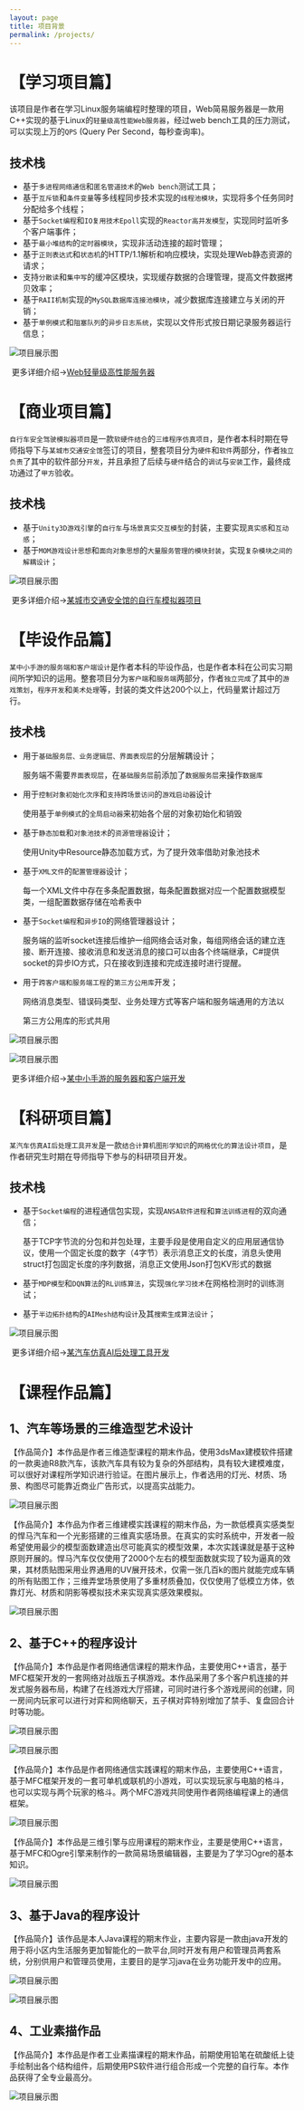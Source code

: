 ```yaml
---
layout: page
title: 项目背景
permalink: /projects/
---
```


# 【学习项目篇】

​         该项目是作者在学习Linux服务端编程时整理的项目，Web简易服务器是一款用C++实现的基于Linux的`轻量级高性能Web服务器`，经过web bench工具的压力测试，可以实现上万的`QPS` (Query Per Second，每秒查询率)。

## 技术栈

* 基于`多进程网络通信`和`匿名管道技术`的`Web bench`测试工具；
* 基于`互斥锁`和`条件变量`等多线程同步技术实现的`线程池模块`，实现将多个任务同时分配给多个线程；
* 基于`Socket编程`和`IO复用技术Epoll`实现的`Reactor高并发模型`，实现同时监听多个客户端事件；
* 基于`最小堆结构`的`定时器模块`，实现非活动连接的超时管理；
* 基于`正则表达式`和`状态机`的HTTP/1.1解析和响应模块，实现处理Web静态资源的请求；
* 支持`分散读`和`集中写`的缓冲区模块，实现缓存数据的合理管理，提高文件数据拷贝效率；
* 基于`RAII机制`实现的`MySQL数据库连接池模块`，减少数据库连接建立与关闭的开销；
* 基于`单例模式`和`阻塞队列`的`异步日志系统`，实现以文件形式按日期记录服务器运行信息；

![项目展示图](.//img-post/项目背景/【学习项目】Web简易服务器项目/Web服务器模块关系.png)

​		更多详细介绍->[Web轻量级高性能服务器](.//_posts/2022-06-18-【学习项目】Web轻量级高性能服务器.md)



# 【商业项目篇】

​		`自行车安全驾驶模拟器项目`是一款`软硬件结合`的`三维程序仿真项目`，是作者本科时期在导师指导下与`某城市交通安全馆`签订的项目，整套项目分为`硬件`和`软件`两部分，作者`独立负责`了其中的软件部分`开发`，并且承担了后续与`硬件`结合的`调试`与`安装`工作，最终成功通过了`甲方`验收。

## 技术栈

* 基于`Unity3D游戏引擎`的`自行车`与`场景真实交互模型`的封装，主要实现`真实感`和`互动感`；
* 基于`MOM游戏设计思想`和`面向对象思想`的`大量服务管理的模块封装`，实现`复杂模块之间的解耦设计`；

![项目展示图](.//img-post/项目背景/【商业项目】某城市交通安全馆的自行车模拟器项目/开始界面.jpg)

​		更多详细介绍->[某城市交通安全馆的自行车模拟器项目](.//_posts/2021-10-01-【商业项目】某城市交通安全馆的自行车模拟器项目.md)

# 【毕设作品篇】

​		`某中小手游的服务端和客户端设计`是作者本科的毕设作品，也是作者本科在公司实习期间所学知识的运用。整套项目分为`客户端`和`服务端`两部分，作者`独立完成`了其中的`游戏策划`，`程序开发`和`美术处理`等，封装的类文件达200个以上，代码量累计超过万行。

## 技术栈

* 用于`基础服务层、业务逻辑层、界面表现层`的分层解耦设计；

  服务端不需要`界面表现层`，在`基础服务层`前添加了`数据服务层`来操作`数据库`

* 用于`控制对象初始化次序`和`支持跨场景访问`的`游戏启动器`设计

  使用基于`单例模式`的`全局启动器`来初始各个层的对象初始化和销毁

* 基于`静态加载`和`对象池技术`的`资源管理器`设计；

  使用Unity中Resource静态加载方式，为了提升效率借助对象池技术

* 基于`XML文件`的`配置管理器`设计；

  每一个XML文件中存在多条配置数据，每条配置数据对应一个配置数据模型类，一组配置数据存储在哈希表中

* 基于`Socket编程`和`异步IO`的网络管理器设计；

  服务端的监听socket连接后维护一组网络会话对象，每组网络会话的建立连接、断开连接、接收消息和发送消息的接口可以由各个终端继承，C#提供socket的异步IO方式，只在接收到连接和完成连接时进行提醒。

* 用于`跨客户端和服务端工程`的`第三方公用库`开发；

  网络消息类型、错误码类型、业务处理方式等客户端和服务端通用的方法以

  第三方公用库的形式共用

![项目展示图](.//img-post/项目背景/【毕设作品】某中小手游的服务端和客户端设计/开始界面.png)

![项目展示图](.//img-post/项目背景/【毕设作品】某中小手游的服务端和客户端设计/游戏流程图.png)

​		更多详细介绍->[某中小手游的服务器和客户端开发](.//_posts/2021-10-06-[毕设作品]某中小手游的服务端和客户端设计.md)

# 【科研项目篇】

​		`某汽车仿真AI后处理工具开发`是一款`结合计算机图形学知识`的`网格优化的算法设计项目`，是作者研究生时期在导师指导下参与的科研项目开发。

## 技术栈

* 基于`Socket编程`的进程通信包实现，实现`ANSA软件进程`和`算法训练进程`的双向通信；

  基于TCP字节流的分包和并包处理，主要手段是使用自定义的应用层通信协议，使用一个固定长度的数字（4字节）表示消息正文的长度，消息头使用struct打包固定长度的序列数据，消息正文使用Json打包KV形式的数据

* 基于`MDP模型`和`DQN算法`的`RL训练算法`，实现`强化学习技术`在网格检测时的训练测试；

* 基于`半边拓扑结构`的`AIMesh结构设计`及其`搜索生成算法设计`；

![项目展示图](.//img-post/项目背景/【科研项目】某汽车仿真AI后处理工具开发/网格特征.png)

​		更多详细介绍->[某汽车仿真AI后处理工具开发](.//_posts/2022-02-03-[科研项目]某汽车仿真AI后处理工具开发.md)

# 【课程作品篇】

## 1、汽车等场景的三维造型艺术设计

​	【作品简介】本作品是作者三维造型课程的期末作品，使用3dsMax建模软件搭建的一款奥迪R8款汽车，该款汽车具有较为复杂的外部结构，具有较大建模难度，可以很好对课程所学知识进行验证。在图片展示上，作者选用的灯光、材质、场景、构图尽可能靠近商业广告形式，以提高实战能力。

![项目展示图](.//img-post/项目背景/【课程作品】图片简介/奥迪R8.png)

​		【作品简介】本作品为作者三维建模实践课程的期末作品，为一款低模真实感类型的悍马汽车和一个光影搭建的三维真实感场景。在真实的实时系统中，开发者一般希望使用最少的模型面数建造出尽可能真实的模型效果，本次实践课就是基于这种原则开展的。悍马汽车仅仅使用了2000个左右的模型面数就实现了较为逼真的效果，其材质贴图采用业界通用的UV展开技术，仅需一张几百k的图片就能完成车辆的所有贴图工作；三维弄堂场景使用了多重材质叠加，仅仅使用了低模立方体，依靠灯光、材质和阴影等模拟技术来实现真实感效果模拟。

![项目展示图](.//img-post/项目背景/【课程作品】图片简介/三维造型艺术.png)

## 2、基于C++的程序设计

​		【作品简介】本作品是作者网络通信课程的期末作品，主要使用C++语言，基于MFC框架开发的一套网络对战版五子棋游戏。本作品采用了多个客户机连接的并发式服务器布局，构建了在线游戏大厅搭建，可同时进行多个游戏房间的创建，同一房间内玩家可以进行对弈和网络聊天，五子棋对弈特别增加了禁手、复盘回合计时等功能。

![项目展示图](.//img-post/项目背景/【课程作品】图片简介/五子棋1.png)

![项目展示图](.//img-post/项目背景/【课程作品】图片简介/五子棋2.png)

​		【作品简介】本作品是作者网络通信实践课程的期末作品，主要使用C++语言，基于MFC框架开发的一套可单机或联机的小游戏，可以实现玩家与电脑的格斗，也可以实现与两个玩家的格斗。两个MFC游戏共同使用作者网络编程课上的通信框架。

![项目展示图](.//img-post/项目背景/【课程作品】图片简介/单机冒险游戏.png)

​		【作品简介】本作品是三维引擎与应用课程的期末作业，主要是使用C++语言，基于MFC和Ogre引擎来制作的一款简易场景编辑器，主要是为了学习Ogre的基本知识。

![项目展示图](.//img-post/项目背景/【课程作品】图片简介/三维引擎开发.png)

## 3、基于Java的程序设计

​		【作品简介】该作品是本人Java课程的期末作业，主要内容是一款由java开发的用于将小区内生活服务更加智能化的一款平台,同时开发有用户和管理员两套系统，分别供用户和管理员使用，主要目的是学习java在业务功能开发中的应用。

![项目展示图](.//img-post/项目背景/【课程作品】图片简介/便民社区服务平台1.png)

![项目展示图](.//img-post/项目背景/【课程作品】图片简介/便民社区服务平台2.png)

## 4、工业素描作品

​		【作品简介】本作品是作者工业素描课程的期末作品，前期使用铅笔在硫酸纸上徒手绘制出各个结构组件，后期使用PS软件进行组合形成一个完整的自行车。本作品获得了全专业最高分。

![项目展示图](.//img-post/项目背景/【课程作品】图片简介/工业素描.png)
